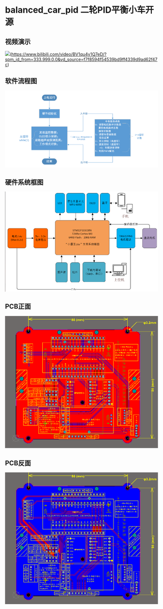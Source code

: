 # balanced_car_pid  二轮PID平衡小车开源
## 视频演示
![](https://github.com/Yjj173/balanced_car_pid/assets/86935933/96cb76a2-2bd6-42e8-a6b8-0fcc81a0d97d)(https://www.bilibili.com/video/BV1qu4y1Q7eD/?spm_id_from=333.999.0.0&vd_source=f7f8594f54539bd9ff4339d9ad62f47c)

## 软件流程图
![](软件流程图.png)

## 硬件系统框图
![](硬件系统框图.png)

## PCB正面
![](PCB正面.png)

## PCB反面
![](PCB反面.png)
